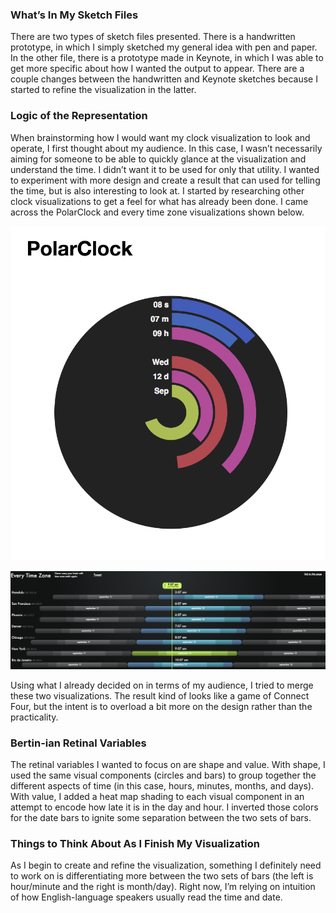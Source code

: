 ### What’s In My Sketch Files

There are two types of sketch files presented. There is a handwritten prototype, in which I simply sketched my general idea with pen and paper. In the other file, there is a prototype made in Keynote, in which I was able to get more specific about how I wanted the output to appear. There are a couple changes between the handwritten and Keynote sketches because I started to refine the visualization in the latter.

### Logic of the Representation

When brainstorming how I would want my clock visualization to look and operate, I first thought about my audience. In this case, I wasn’t necessarily aiming for someone to be able to quickly glance at the visualization and understand the time. I didn’t want it to be used for only that utility. I wanted to experiment with more design and create a result that can used for telling the time, but is also interesting to look at. I started by researching other clock visualizations to get a feel for what has already been done. I came across the PolarClock and every time zone visualizations shown below.

![PolarClock](polarclock.jpg "PolarClock")

![time_zone](time_zone.jpg "Every Time Zone")

Using what I already decided on in terms of my audience, I tried to merge these two visualizations. The result kind of looks like a game of Connect Four, but the intent is to overload a bit more on the design rather than the practicality.

### Bertin-ian Retinal Variables

The retinal variables I wanted to focus on are shape and value. With shape, I used the same visual components (circles and bars) to group together the different aspects of time (in this case, hours, minutes, months, and days). With value, I added a heat map shading to each visual component in an attempt to encode how late it is in the day and hour. I inverted those colors for the date bars to ignite some separation between the two sets of bars.

### Things to Think About As I Finish My Visualization

As I begin to create and refine the visualization, something I definitely need to work on is differentiating more between the two sets of bars (the left is hour/minute and the right is month/day). Right now, I’m relying on intuition of how English-language speakers usually read the time and date.
